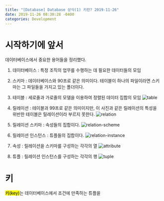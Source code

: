 ```yaml
---
title: "[Database] Database 상식(1) 키란? 2019-11-26"
date: 2019-11-26 08:30:28 -0400
categories: Development
---
```


# 시작하기에 앞서
데이터베이스에서 중요한 용어들을 정리했다.

1. 데이터베이스 : 특정 조직의 업무를 수행하는 데 필요한 데이터들의 모임

2. 스키마 : 데이터베이스와 90프로 같은 의미이다. 테이블이 하나의 파일이라면 스키마는 그 파일들을 가지고 있는 폴더이다. 

3. 테이블 : 세로줄과 가로줄의 모델을 이용하여 정렬된 데이터 집합의 모임
![table](https://user-images.githubusercontent.com/52072077/93692178-bd384080-fb2a-11ea-9192-429e892a164b.png)
4. 릴레이션 : 테이블과 99프로 같은 의미이지만, 이 사진과 같은 릴레이션의 특성을 위반한 테이블은 릴레이션이라 부르지 못한다.
![relation](https://user-images.githubusercontent.com/52072077/93692167-98dc6400-fb2a-11ea-9364-c204b4e6a10c.png)
5. 릴레이션 스키마 : 속성들의 집합이다.
![relation-scheme](https://user-images.githubusercontent.com/52072077/93692189-eb1d8500-fb2a-11ea-9476-4caf16e2ad57.png)
6. 릴레이션 인스턴스 : 튜플들의 집합이다.
![relation-instance](https://user-images.githubusercontent.com/52072077/93692191-ee187580-fb2a-11ea-8a3a-d4c6034eacaa.png)
7. 속성 : 릴레이션을 스키마를 구성하는 각각의 열
![attribute](https://user-images.githubusercontent.com/52072077/93692219-49e2fe80-fb2b-11ea-8cd2-f3f23ec9dc3e.png)
8. 튜플 : 릴레이션 인스턴스를 구성하는 각각의 행
![tuple](https://user-images.githubusercontent.com/52072077/93692028-bf999b00-fb28-11ea-8f94-da71874ab5b9.png)
# 키 
<mark>키(key)</mark>는 데이터베이스에서 조건에 만족하는 튜플을 

